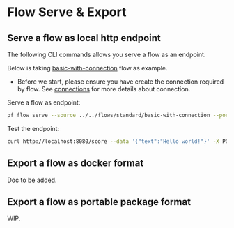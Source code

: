 # Flow Serve & Export

## Serve a flow as local http endpoint

The following CLI commands allows you serve a flow as an endpoint.

Below is taking [basic-with-connection](../../flows/standard/basic-with-connection) flow as example.
- Before we start, please ensure you have create the connection required by flow.
See [connections](../../connections/) for more details about connection.


Serve a flow as endpoint:
```bash
pf flow serve --source ../../flows/standard/basic-with-connection --port 8080 --host localhost
```

Test the endpoint:
```bash
curl http://localhost:8080/score --data '{"text":"Hello world!"}' -X POST  -H "Content-Type: application/json"
```

## Export a flow as docker format

Doc to be added.

## Export a flow as portable package format

WIP.